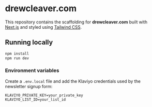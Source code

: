 # drewcleaver.com

This repository contains the scaffolding for **drewcleaver.com** built with [Next.js](https://nextjs.org/) and styled using [Tailwind CSS](https://tailwindcss.com/).

## Running locally

```bash
npm install
npm run dev
```

### Environment variables

Create a `.env.local` file and add the Klaviyo credentials used by the newsletter signup form:

```
KLAVIYO_PRIVATE_KEY=your_private_key
KLAVIYO_LIST_ID=your_list_id
```
